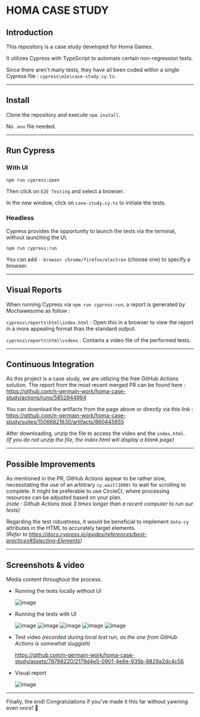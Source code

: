 # HOMA CASE STUDY

## Introduction

This repository is a case study developed for Homa Games.

It utilizes Cypress with TypeScript to automate certain non-regression tests.

Since there aren't many tests, they have all been coded within a single Cypress file : ```cypress\e2e\case-study.cy.ts```.

---

## Install

Clone the repository and execute ```npm install```.

No ```.env``` file needed.

---

## Run Cypress

### With UI

```npm run cypress:open```

Then click on ```E2E Testing``` and select a browser.

In the new window, click on ```case-study.cy.ts``` to initiate the tests.

### Headless

Cypress provides the opportunity to launch the tests via the terminal, without launching the UI.

```npm run cypress:run```

You can add ```--browser chrome/firefox/electron``` (choose one) to specify a browser.

---

## Visual Reports

When running Cypress via ```npm run cypress:run```, a report is generated by Mochawesome as follow :

```cypress\reports\html\index.html``` : Open this in a browser to view the report in a more appealing format than the standard output.

```cypress\reports\html\videos``` :  Contains a video file of the performed tests.

---

## Continuous Integration

As this project is a case study, we are utilizing the free GitHub Actions solution. The report from the most recent merged PR can be found here :
https://github.com/n-germain-work/homa-case-study/actions/runs/5852944994

You can download the artifacts from the page above or directly via this link :  
https://github.com/n-germain-work/homa-case-study/suites/15066821630/artifacts/860445655

After downloading, unzip the file to access the video and the ```index.html```.  
*(If you do not unzip the file, the index.html will display a blank page)*

---

## Possible Improvements

As mentioned in the PR, GitHub Actions appear to be rather slow, necessitating the use of an arbitrary ```cy.wait(1000)``` to wait for scrolling to complete. It might be preferable to use CircleCI, where processing resources can be adjusted based on your plan.  
*(note : Github Actions took 3 times longer than a recent computer to run our tests)*

Regarding the test robustness, it would be beneficial to implement ```data-cy``` attributes in the HTML to accurately target elements.  
*(Refer to https://docs.cypress.io/guides/references/best-practices#Selecting-Elements)*

---

## Screenshots & video

Media content throughout the process.

- Running the tests locally without UI

  ![image](https://github.com/n-germain-work/homa-case-study/assets/78768220/5eba14f9-8493-423e-b2d9-65aceeffcb92)

- Running the tests with UI

  ![image](https://github.com/n-germain-work/homa-case-study/assets/78768220/8bd1df32-2625-4006-8488-334c4c73b44b)
  ![image](https://github.com/n-germain-work/homa-case-study/assets/78768220/949ae929-e63d-4174-95bc-75990cb8cd26)
  ![image](https://github.com/n-germain-work/homa-case-study/assets/78768220/73ce17d3-f806-47af-af4a-86c255a301f7)
  ![image](https://github.com/n-germain-work/homa-case-study/assets/78768220/6d438050-375f-4983-ba37-3ae7f966143a)
  ![image](https://github.com/n-germain-work/homa-case-study/assets/78768220/1b6818b7-4ea1-4125-9eb5-cb1d6e06e61f)

- Test video *(recorded during local test run, as the one from GitHub Actions is somewhat sluggish)*

  https://github.com/n-germain-work/homa-case-study/assets/78768220/2179d4e5-0901-4e6e-935b-8829a2dc4c56

- Visual report

  ![image](https://github.com/n-germain-work/homa-case-study/assets/78768220/1ec6e6d7-4b33-4061-bbd0-16d7fe03f19c)

---

Finally, the end! Congratulations if you've made it this far without yawning even once! :tada:
